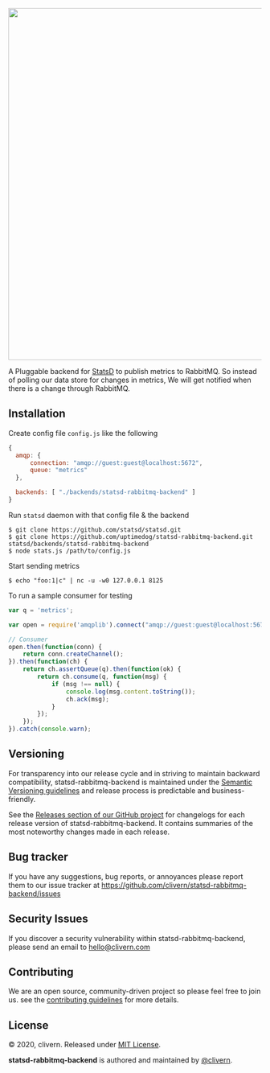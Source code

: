 <p align="center">
    <img src="https://raw.githubusercontent.com/clivern/statsd-rabbitmq-backend/master/assets/img/chart.png" width="700" />
</p>
<p align="left">A Pluggable backend for <a href="https://github.com/statsd/statsd">StatsD</a> to publish metrics to RabbitMQ. So instead of polling our data store for changes in metrics, We will get notified when there is a change through RabbitMQ.</p>

## Installation

Create config file `config.js` like the following

```js
{
  amqp: {
      connection: "amqp://guest:guest@localhost:5672",
      queue: "metrics"
  },

  backends: [ "./backends/statsd-rabbitmq-backend" ]
}
```

Run `statsd` daemon with that config file & the backend

```
$ git clone https://github.com/statsd/statsd.git
$ git clone https://github.com/uptimedog/statsd-rabbitmq-backend.git statsd/backends/statsd-rabbitmq-backend
$ node stats.js /path/to/config.js
```

Start sending metrics

```
$ echo "foo:1|c" | nc -u -w0 127.0.0.1 8125
```

To run a sample consumer for testing

```javascript
var q = 'metrics';

var open = require('amqplib').connect("amqp://guest:guest@localhost:5672");

// Consumer
open.then(function(conn) {
    return conn.createChannel();
}).then(function(ch) {
    return ch.assertQueue(q).then(function(ok) {
        return ch.consume(q, function(msg) {
            if (msg !== null) {
                console.log(msg.content.toString());
                ch.ack(msg);
            }
        });
    });
}).catch(console.warn);
```


## Versioning

For transparency into our release cycle and in striving to maintain backward compatibility, statsd-rabbitmq-backend is maintained under the [Semantic Versioning guidelines](https://semver.org/) and release process is predictable and business-friendly.

See the [Releases section of our GitHub project](https://github.com/clivern/statsd-rabbitmq-backend/releases) for changelogs for each release version of statsd-rabbitmq-backend. It contains summaries of the most noteworthy changes made in each release.


## Bug tracker

If you have any suggestions, bug reports, or annoyances please report them to our issue tracker at https://github.com/clivern/statsd-rabbitmq-backend/issues


## Security Issues

If you discover a security vulnerability within statsd-rabbitmq-backend, please send an email to [hello@clivern.com](mailto:hello@clivern.com)


## Contributing

We are an open source, community-driven project so please feel free to join us. see the [contributing guidelines](CONTRIBUTING.md) for more details.


## License

© 2020, clivern. Released under [MIT License](https://opensource.org/licenses/mit-license.php).

**statsd-rabbitmq-backend** is authored and maintained by [@clivern](http://github.com/clivern).
